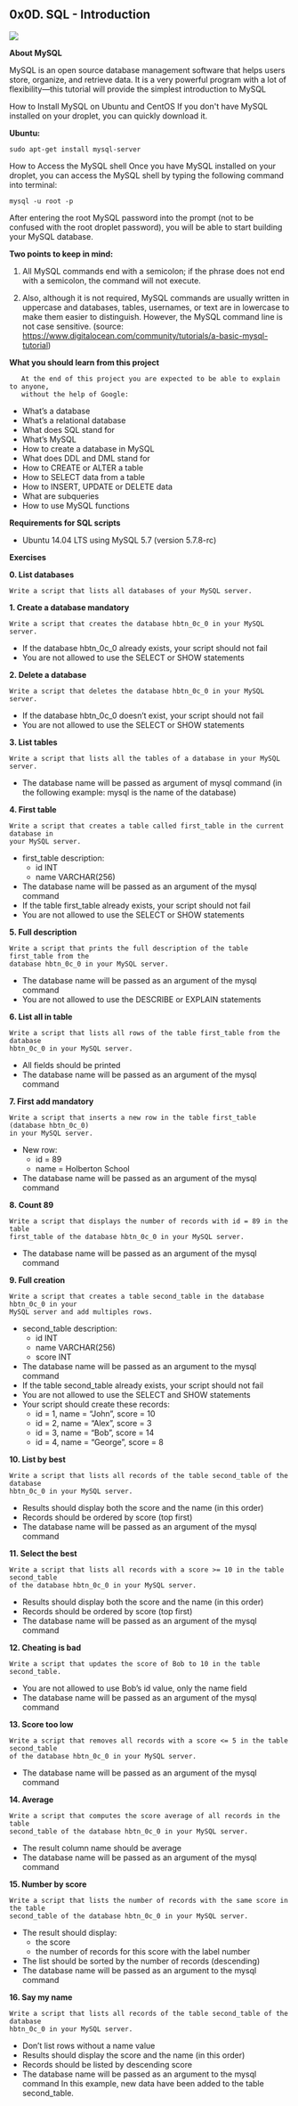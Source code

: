 ## 0x0D. SQL - Introduction

![](https://s3.amazonaws.com/intranet-projects-files/holbertonschool-higher-level_programming+/272/rtcwz.jpg)

**About MySQL**

MySQL is an open source database management software that helps users store, organize, and retrieve data. It is a very powerful program with a lot of flexibility—this tutorial will provide the simplest introduction to MySQL

How to Install MySQL on Ubuntu and CentOS
If you don't have MySQL installed on your droplet, you can quickly download it.

**Ubuntu:**

`sudo apt-get install mysql-server`

How to Access the MySQL shell
Once you have MySQL installed on your droplet, you can access the MySQL shell by typing the following command into terminal:

`mysql -u root -p`

After entering the root MySQL password into the prompt (not to be confused with the root droplet password), you will be able to start building your MySQL database.

**Two points to keep in mind:**

1. All MySQL commands end with a semicolon; if the phrase does not end with a semicolon, the command will not execute.

2. Also, although it is not required, MySQL commands are usually written in uppercase and databases, tables, usernames, or text are in lowercase to make them easier to distinguish. However, the MySQL command line is not case sensitive.
(source: https://www.digitalocean.com/community/tutorials/a-basic-mysql-tutorial)

**What you should learn from this project**

       At the end of this project you are expected to be able to explain to anyone,
       without the help of Google:

* What’s a database
* What’s a relational database
* What does SQL stand for
* What’s MySQL
* How to create a database in MySQL
* What does DDL and DML stand for
* How to CREATE or ALTER a table
* How to SELECT data from a table
* How to INSERT, UPDATE or DELETE data
* What are subqueries
* How to use MySQL functions

**Requirements for SQL scripts**

* Ubuntu 14.04 LTS using MySQL 5.7 (version 5.7.8-rc)

**Exercises**

**0. List databases**

	Write a script that lists all databases of your MySQL server.

**1. Create a database mandatory**

	Write a script that creates the database hbtn_0c_0 in your MySQL server.

* If the database hbtn_0c_0 already exists, your script should not fail
* You are not allowed to use the SELECT or SHOW statements

**2. Delete a database**

	Write a script that deletes the database hbtn_0c_0 in your MySQL server.

* If the database hbtn_0c_0 doesn’t exist, your script should not fail
* You are not allowed to use the SELECT or SHOW statements

**3. List tables**

	Write a script that lists all the tables of a database in your MySQL server.

* The database name will be passed as argument of mysql command (in the following example: mysql is the name of the database)

**4. First table**

	Write a script that creates a table called first_table in the current database in
	your MySQL server.

* first_table description:
	* id INT
	* name VARCHAR(256)
* The database name will be passed as an argument of the mysql command
* If the table first_table already exists, your script should not fail
* You are not allowed to use the SELECT or SHOW statements

**5. Full description**

	Write a script that prints the full description of the table first_table from the
	database hbtn_0c_0 in your MySQL server.

* The database name will be passed as an argument of the mysql command
* You are not allowed to use the DESCRIBE or EXPLAIN statements

**6. List all in table**

	Write a script that lists all rows of the table first_table from the database
	hbtn_0c_0 in your MySQL server.

* All fields should be printed
* The database name will be passed as an argument of the mysql command

**7. First add mandatory**

	Write a script that inserts a new row in the table first_table (database hbtn_0c_0)
	in your MySQL server.

* New row:
	* id = 89
	* name = Holberton School
* The database name will be passed as an argument of the mysql command

**8. Count 89**

	Write a script that displays the number of records with id = 89 in the table
	first_table of the database hbtn_0c_0 in your MySQL server.

* The database name will be passed as an argument of the mysql command

**9. Full creation**

	Write a script that creates a table second_table in the database hbtn_0c_0 in your
	MySQL server and add multiples rows.

* second_table description:
	* id INT
	* name VARCHAR(256)
	* score INT
* The database name will be passed as an argument to the mysql command
* If the table second_table already exists, your script should not fail
* You are not allowed to use the SELECT and SHOW statements
* Your script should create these records:
	* id = 1, name = “John”, score = 10
	* id = 2, name = “Alex”, score = 3
	* id = 3, name = “Bob”, score = 14
	* id = 4, name = “George”, score = 8

**10. List by best**

	Write a script that lists all records of the table second_table of the database
	hbtn_0c_0 in your MySQL server.

* Results should display both the score and the name (in this order)
* Records should be ordered by score (top first)
* The database name will be passed as an argument of the mysql command

**11. Select the best**

	Write a script that lists all records with a score >= 10 in the table second_table
	of the database hbtn_0c_0 in your MySQL server.

* Results should display both the score and the name (in this order)
* Records should be ordered by score (top first)
* The database name will be passed as an argument of the mysql command

**12. Cheating is bad**

	Write a script that updates the score of Bob to 10 in the table second_table.

* You are not allowed to use Bob’s id value, only the name field
* The database name will be passed as an argument of the mysql command

**13. Score too low**

	Write a script that removes all records with a score <= 5 in the table second_table
	of the database hbtn_0c_0 in your MySQL server.

* The database name will be passed as an argument of the mysql command

**14. Average**

	Write a script that computes the score average of all records in the table
	second_table of the database hbtn_0c_0 in your MySQL server.

* The result column name should be average
* The database name will be passed as an argument of the mysql command

**15. Number by score**

	Write a script that lists the number of records with the same score in the table
	second_table of the database hbtn_0c_0 in your MySQL server.

* The result should display:
	* the score
	* the number of records for this score with the label number
* The list should be sorted by the number of records (descending)
*  The database name will be passed as an argument to the mysql command

**16. Say my name**

	Write a script that lists all records of the table second_table of the database
	hbtn_0c_0 in your MySQL server.

* Don’t list rows without a name value
* Results should display the score and the name (in this order)
* Records should be listed by descending score
* The database name will be passed as an argument to the mysql command
In this example, new data have been added to the table second_table.
